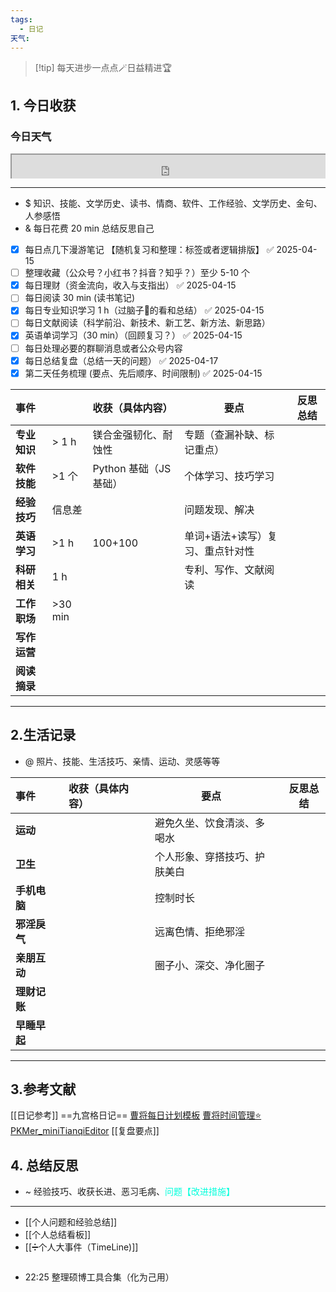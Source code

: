 ```yaml
---
tags:
  - 日记
天气:
---
```

> [!tip] 每天进步一点点🪄日益精进🏆
## 1. 今日收获

### 今日天气
<div style=" width: 100%;  height:40;overflow: hidden; "><iframe src="https://widget.pkmer.cn/free/miniTianqi?user=a2e5899e-975e-4457-afd4-ec3ff7dcbc90&select-theme=ta&theme=%E6%A0%B7%E5%BC%8F5&input-text=&theme-color=%2300FF88FF&select-icon=gif" allow="fullscreen" style=" height: 100%; width: 100%;"></iframe></div>

---
- $ 知识、技能、文学历史、读书、情商、软件、工作经验、文学历史、金句、人参感悟
- & 每日花费 20 min 总结反思自己 
- [x] 每日点几下漫游笔记 【随机复习和整理：标签或者逻辑排版】 ✅ 2025-04-15
- [ ] 整理收藏（公众号？小红书？抖音？知乎？）至少 5-10 个
- [x] 每日理财（资金流向，收入与支指出） ✅ 2025-04-15
- [ ] 每日阅读 30 min (读书笔记)
- [x] 每日专业知识学习 1 h（过脑子🧠的看和总结） ✅ 2025-04-15
- [ ] 每日文献阅读（科学前沿、新技术、新工艺、新方法、新思路）
- [x] 英语单词学习（30 min）（回顾复习？） ✅ 2025-04-15
- [ ] 每日处理必要的群聊消息或者公众号内容 
- [x] 每日总结复盘（总结一天的问题） ✅ 2025-04-17
- [x] 第二天任务梳理 (要点、先后顺序、时间限制) ✅ 2025-04-15

| **事件**   |          | 收获（具体内容）         | 要点                | 反思总结 |
| :------- | -------- | :--------------- | ----------------- | ---- |
| **专业知识** | \> 1 h   | 镁合金强韧化、耐蚀性       | 专题（查漏补缺、标记重点）     |      |
| **软件技能** | \>1 个    | Python 基础（JS 基础） | 个体学习、技巧学习         |      |
| **经验技巧** | 信息差      |                  | 问题发现、解决           |      |
| **英语学习** | \>1 h    | 100+100          | 单词+语法+读写）复习、重点针对性 |      |
| **科研相关** | 1 h      |                  | 专利、写作、文献阅读        |      |
| **工作职场** | \>30 min |                  |                   |      |
| **写作运营** |          |                  |                   |      |
| **阅读摘录** |          |                  |                   |      |

---
## 2.生活记录
- @  照片、技能、生活技巧、亲情、运动、灵感等等

| **事件**   |     | 收获（具体内容） |     | 要点             |     | 反思总结 |
| :------- | --- | :------- | --- | -------------- | --- | ---- |
| **运动**   |     |          |     | 避免久坐、饮食清淡、多喝水  |     |      |
| **卫生**   |     |          |     | 个人形象、穿搭技巧、护肤美白 |     |      |
| **手机电脑** |     |          |     | 控制时长           |     |      |
| **邪淫戾气** |     |          |     | 远离色情、拒绝邪淫      |     |      |
| **亲朋互动** |     |          |     | 圈子小、深交、净化圈子    |     |      |
| **理财记账** |     |          |     |                |     |      |
| **早睡早起** |     |          |     |                |     |      |

---
## 3.参考文献
[[日记参考]] ==九宫格日记==
[曹将每日计划模板](https://mp.weixin.qq.com/s/8LYri0lvPV5Y8snHqvpJ5g)
[曹将时间管理⭐](https://mp.weixin.qq.com/s/Z8l7B5iOoCGtjP_KvMjMxA)
[PKMer_miniTianqiEditor](https://pkmer.cn/products/widget/miniTianqiEditor/)
[[复盘要点]]
## 4. 总结反思
- ~ 经验技巧、收获长进、恶习毛病、<font color="#00ffdc">问题【改进措施】</font>
---
- [[个人问题和经验总结]]
- [[个人总结看板]]
- [[➗个人大事件（TimeLine)]]


```
```

- 22:25 整理硕博工具合集（化为己用） 